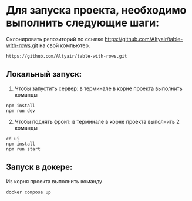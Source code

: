# Для запуска проекта, необходимо выполнить следующие шаги:


Склонировать репозиторий по ссылке https://github.com/Altyair/table-with-rows.git на свой компьютер.
```
https://github.com/Altyair/table-with-rows.git
```

## Локальный запуск:

1. Чтобы запустить сервер: в терминале в корне проекта выполнить команды
```
npm install
npm run dev
```

2. Чтобы поднять фронт: в терминале в корне проекта выполнить 2 команды
```
cd ui
npm install
npm run start
```

## Запуск в докере:

Из корня проекта выполнить команду
```
docker compose up
```
